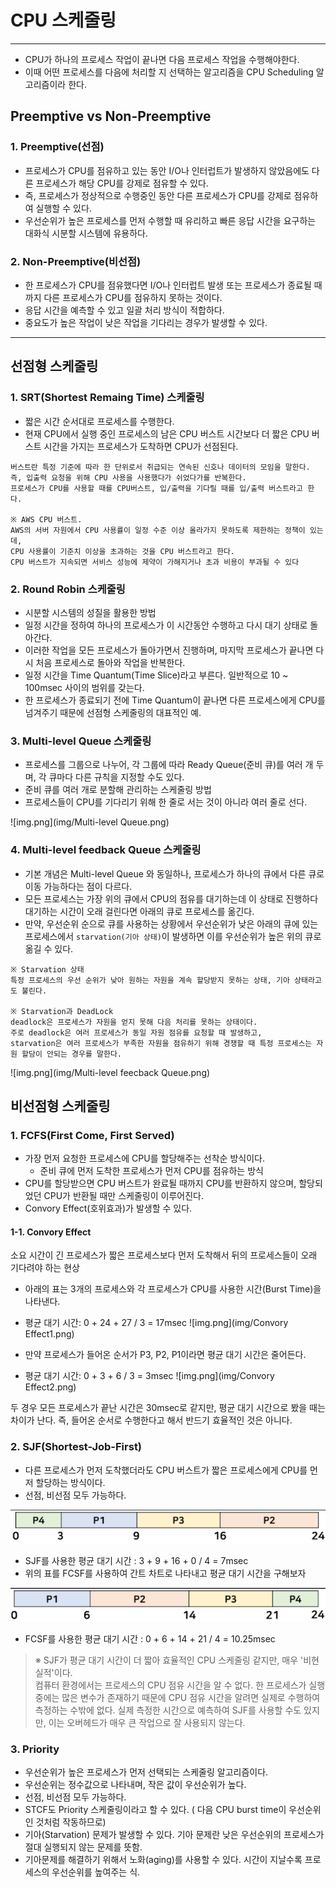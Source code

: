 # CPU 스케줄링

---

- CPU가 하나의 프로세스 작업이 끝나면 다음 프로세스 작업을 수행해야한다.
- 이때 어떤 프로세스를 다음에 처리할 지 선택하는 알고리즘을 CPU Scheduling 알고리즘이라 한다.

## Preemptive vs Non-Preemptive

### 1. Preemptive(선점)
- 프로세스가 CPU를 점유하고 있는 동안 I/O나 인터럽트가 발생하지 않았음에도 다른 프로세스가 해당 CPU를 강제로 점유할 수 있다.
- 즉, 프로세스가 정상적으로 수행중인 동안 다른 프로세스가 CPU를 강제로 점유하여 실행할 수 있다.
- 우선순위가 높은 프로세스를 먼저 수행할 때 유리하고 빠른 응답 시간을 요구하는 대화식 시분할 시스템에 유용하다.

### 2. Non-Preemptive(비선점)
- 한 프로세스가 CPU를 점유했다면 I/O나 인터럽트 발생 또는 프로세스가 종료될 때까지 다른 프로세스가 CPU를 점유하지 못하는 것이다.
- 응답 시간을 예측할 수 있고 일괄 처리 방식이 적합하다.
- 중요도가 높은 작업이 낮은 작업을 기다리는 경우가 발생할 수 있다.

---

## 선점형 스케줄링

### 1. SRT(Shortest Remaing Time) 스케줄링
- 짧은 시간 순서대로 프로세스를 수행한다.
- 현재 CPU에서 실행 중인 프로세스의 남은 CPU 버스트 시간보다 더 짧은 CPU 버스트 시간을 가지는 프로세스가 도착하면 CPU가 선점된다.
```
버스트란 특정 기준에 따라 한 단위로서 취급되는 연속된 신호나 데이터의 모임을 말한다. 
즉, 입출력 요청을 위해 CPU 사용을 사용했다가 쉬었다가를 반복한다.
프로세스가 CPU를 사용할 때를 CPU버스트, 입/출력을 기다릴 때를 입/출력 버스트라고 한다.

※ AWS CPU 버스트.
AWS의 서버 자원에서 CPU 사용률이 일정 수준 이상 올라가지 못하도록 제한하는 정책이 있는데, 
CPU 사용률이 기준치 이상을 초과하는 것을 CPU 버스트라고 한다. 
CPU 버스트가 지속되면 서비스 성능에 제약이 가해지거나 초과 비용이 부과될 수 있다
```

### 2. Round Robin 스케줄링
- 시분할 시스템의 성질을 활용한 방법
- 일정 시간을 정하여 하나의 프로세스가 이 시간동안 수행하고 다시 대기 상태로 돌아간다.
- 이러한 작업을 모든 프로세스가 돌아가면서 진행하며, 마지막 프로세스가 끝나면 다시 처음 프로세스로 돌아와 작업을 반복한다.
- 일정 시간을 Time Quantum(Time Slice)라고 부른다. 일반적으로 10 ~ 100msec 사이의 범위를 갖는다.
- 한 프로세스가 종료되기 전에 Time Quantum이 끝나면 다른 프로세스에게 CPU를 넘겨주기 때문에 선점형 스케줄링의 대표적인 예.

### 3. Multi-level Queue 스케줄링
- 프로세스를 그룹으로 나누어, 각 그룹에 따라 Ready Queue(준비 큐)를 여러 개 두며, 각 큐마다 다른 규칙을 지정할 수도 있다.
- 준비 큐를 여러 개로 분할해 관리하는 스케줄링 방법
- 프로세스들이 CPU를 기다리기 위해 한 줄로 서는 것이 아니라 여러 줄로 선다.

![img.png](img/Multi-level Queue.png)

### 4. Multi-level feedback Queue 스케줄링
- 기본 개념은 Multi-level Queue 와 동일하나, 프로세스가 하나의 큐에서 다른 큐로 이동 가능하다는 점이 다르다.
- 모든 프로세스는 가장 위의 큐에서 CPU의 점유를 대기하는데 이 상태로 진행하다 대기하는 시간이 오래 걸린다면 아래의 큐로 프로세스를 옮긴다.
- 만약, 우선순위 순으로 큐를 사용하는 상황에서 우선순위가 낮은 아래의 큐에 있는 프로세스에서 `starvation(기아 상태)`이 발생하면 이를 우선순위가 높은 위의 큐로 옮길 수 있다.
```
※ Starvation 상태
특정 프로세스의 우선 순위가 낮아 원하는 자원을 계속 할당받지 못하는 상태, 기아 상태라고도 불린다.

※ Starvation과 DeadLock
deadlock은 프로세스가 자원을 얻지 못해 다음 처리를 못하는 상태이다.
주로 deadlock은 여러 프로세스가 동일 자원 점유를 요청할 때 발생하고, 
starvation은 여러 프로세스가 부족한 자원을 점유하기 위해 경쟁할 때 특정 프로세스는 자원 할당이 안되는 경우를 말한다.
```

![img.png](img/Multi-level feecback Queue.png)


## 비선점형 스케줄링

### 1. FCFS(First Come, First Served)
- 가장 먼저 요청한 프로세스에 CPU를 할당해주는 선착순 방식이다.
  - 준비 큐에 먼저 도착한 프로세스가 먼저 CPU를 점유하는 방식
- CPU를 할당받으면 CPU 버스트가 완료될 때까지 CPU를 반환하지 않으며, 할당되었던 CPU가 반환될 때만 스케줄링이 이루어진다.
- Convory Effect(호위효과)가 발생할 수 있다.

#### 1-1. Convory Effect
소요 시간이 긴 프로세스가 짧은 프로세스보다 먼저 도착해서 뒤의 프로세스들이 오래 기다려야 하는 현상
- 아래의 표는 3개의 프로세스와 각 프로세스가 CPU를 사용한 시간(Burst Time)을 나타낸다.
- 평균 대기 시간: 0 + 24 + 27 / 3 = 17msec
![img.png](img/Convory Effect1.png)

- 만약 프로세스가 들어온 순서가 P3, P2, P1이라면 평균 대기 시간은 줄어든다.
- 평균 대기 시간: 0 + 3 + 6 / 3 = 3msec
![img.png](img/Convory Effect2.png)

두 경우 모든 프로세스가 끝난 시간은 30msec로 같지만, 평균 대기 시간으로 봤을 때는 차이가 난다.
즉, 들어온 순서로 수행한다고 해서 반드기 효율적인 것은 아니다.

### 2. SJF(Shortest-Job-First)
- 다른 프로세스가 먼저 도착했더라도 CPU 버스트가 짧은 프로세스에게 CPU를 먼저 할당하는 방식이다.
- 선점, 비선점 모두 가능하다.

![img.png](img/SJF.png)
- SJF를 사용한 평균 대기 시간 : 3 + 9 + 16 + 0 / 4 = 7msec
- 위의 표를 FCSF를 사용하여 간트 차트로 나타내고 평균 대기 시간을 구해보자

![img.png](img/SJF2.png)
- FCSF를 사용한 평균 대기 시간 : 0 + 6 + 14 + 21 / 4 = 10.25msec

<blockquote>
※ SJF가 평균 대기 시간이 더 짧아 효율적인 CPU 스케줄링 같지만, 매우 '비현실적'이다.<br>
컴퓨터 환경에서는 프로세스의 CPU 점유 시간을 알 수 없다. 
한 프로세스가 실행 중에는 많은 변수가 존재하기 때문에 CPU 점유 시간을 알려면 실제로 수행하여 측정하는 수밖에 없다.
실제 측정한 시간으로 예측하여 SJF를 사용할 수도 있지만, 이는 오버헤드가 매우 큰 작업으로 잘 사용되지 않는다.
</blockquote>

### 3. Priority
- 우선순위가 높은 프로세스가 먼저 선택되는 스케줄링 알고리즘이다.
- 우선순위는 정수값으로 나타내며, 작은 값이 우선순위가 높다.
- 선점, 비선점 모두 가능하다.
- STCF도 Priority 스케줄링이라고 할 수 있다. ( 다음 CPU burst time이 우선순위인 것처럼 작동하므로)
- 기아(Starvation) 문제가 발생할 수 있다. 기아 문제란 낮은 우선순위의 프로세스가 절대 실행되지 않는 문제를 뜻함.
- 기아문제를 해결하기 위해서 노화(aging)를 사용할 수 있다. 시간이 지날수록 프로세스의 우선순위를 높여주는 식.